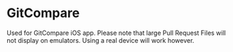# GitCompare
Used for GitCompare iOS app.
Please note that large Pull Request Files will not display on emulators. Using a real device will work however.
